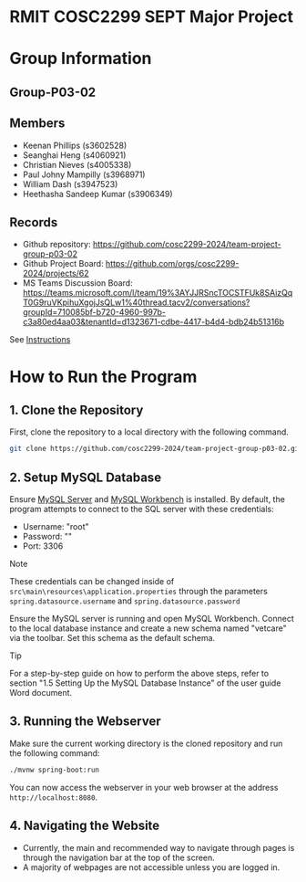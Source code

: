 
# RMIT COSC2299 SEPT Major Project

# Group Information

## Group-P03-02

## Members
* Keenan Phillips (s3602528)
* Seanghai Heng (s4060921)
* Christian Nieves (s4005338)
* Paul Johny Mampilly (s3968971)
* William Dash (s3947523)
* Heethasha Sandeep Kumar (s3906349)

## Records

* Github repository: https://github.com/cosc2299-2024/team-project-group-p03-02
* Github Project Board: https://github.com/orgs/cosc2299-2024/projects/62
* MS Teams Discussion Board: https://teams.microsoft.com/l/team/19%3AYJJRSncTOCSTFUk8SAizQqT0G9ruVKpihuXgojJsQLw1%40thread.tacv2/conversations?groupId=710085bf-b720-4960-997b-c3a80ed4aa03&tenantId=d1323671-cdbe-4417-b4d4-bdb24b51316b

See [Instructions](INSTRUCTIONS.md)

# How to Run the Program
## 1. Clone the Repository
First, clone the repository to a local directory with the following command.

```bash
git clone https://github.com/cosc2299-2024/team-project-group-p03-02.git
```

## 2. Setup MySQL Database
Ensure [MySQL Server](https://dev.mysql.com/downloads/mysql/) and [MySQL Workbench](https://dev.mysql.com/downloads/workbench/) is installed. By default, the program attempts to connect to the SQL server with these credentials:
- Username: "root"
- Password: ""
- Port: 3306

> [!NOTE]
> These credentials can be changed inside of `src\main\resources\application.properties` through the parameters `spring.datasource.username` and `spring.datasource.password`

Ensure the MySQL server is running and open MySQL Workbench. Connect to the local database instance and create a new schema named "vetcare" via the toolbar. Set this schema as the default schema.

> [!TIP]
> For a step-by-step guide on how to perform the above steps, refer to section "1.5 Setting Up the MySQL Database Instance" of the user guide Word document.

## 3. Running the Webserver
Make sure the current working directory is the cloned repository and run the following command:

```bash
./mvnw spring-boot:run
```

You can now access the webserver in your web browser at the address `http://localhost:8080`.
## 4. Navigating the Website
- Currently, the main and recommended way to navigate through pages is through the navigation bar at the top of the screen.
- A majority of webpages are not accessible unless you are logged in.
